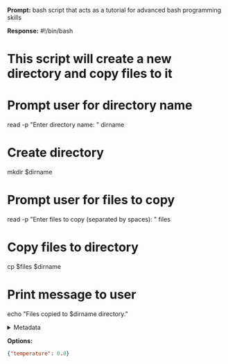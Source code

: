 **Prompt:**
bash script that acts as a tutorial for advanced bash programming skills

**Response:**
#!/bin/bash

# This script will create a new directory and copy files to it

# Prompt user for directory name
read -p "Enter directory name: " dirname

# Create directory
mkdir $dirname

# Prompt user for files to copy
read -p "Enter files to copy (separated by spaces): " files

# Copy files to directory
cp $files $dirname

# Print message to user
echo "Files copied to $dirname directory."

<details><summary>Metadata</summary>

- Duration: 11106 ms
- Datetime: 2023-08-14T12:43:16.624093
- Model: mlc-chat-WizardCoder-15B-V1.0-q4f16_1

</details>

**Options:**
```json
{"temperature": 0.0}
```

